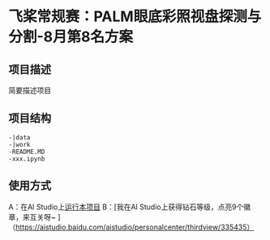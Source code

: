 # 飞桨常规赛：PALM眼底彩照视盘探测与分割-8月第8名方案

## 项目描述
简要描述项目

## 项目结构
```
-|data
-|work
-README.MD
-xxx.ipynb
```
## 使用方式
A：在AI Studio上[运行本项目](https://aistudio.baidu.com/aistudio/usercenter)
B：[我在AI Studio上获得钻石等级，点亮9个徽章，来互关呀~ ]（https://aistudio.baidu.com/aistudio/personalcenter/thirdview/335435）
